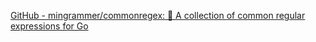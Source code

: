 [GitHub - mingrammer/commonregex: 🍫 A collection of common regular expressions for Go](https://github.com/mingrammer/commonregex)
